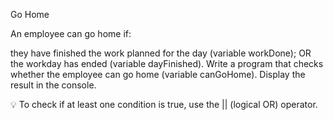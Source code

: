 Go Home


An employee can go home if:

they have finished the work planned for the day (variable workDone);
OR the workday has ended (variable dayFinished).
Write a program that checks whether the employee can go home (variable canGoHome).
Display the result in the console.

💡 To check if at least one condition is true, use the || (logical OR) operator.
